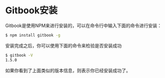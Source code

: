 # Gitbook安装

Gitbook是使用NPM来进行安装的，可以在命令行中输入下面的命令进行安装：

```bash
$ npm install gitbook -g
```

安装完成之后，你可以使用下面的命令来检验是否安装成功

```bash
$ gitbook -V
1.5.0
```

如果你看到了上面类似的版本信息，则表示你已经安装成功了。